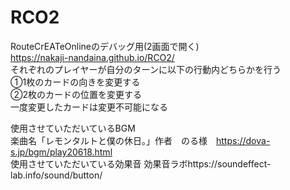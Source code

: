 # RCO2
RouteCrEATeOnlineのデバッグ用(2画面で開く)
<br>
https://nakaji-nandaina.github.io/RCO2/
<br>
それぞれのプレイヤーが自分のターンに以下の行動内どちらかを行う
<br>
①1枚のカードの向きを変更する
<br>
②2枚のカードの位置を変更する
<br>
一度変更したカードは変更不可能になる

使用させていただいているBGM
<br>
楽曲名「レモンタルトと僕の休日。」作者　のる様　https://dova-s.jp/bgm/play20618.html
<br>
使用させていただいている効果音
効果音ラボhttps://soundeffect-lab.info/sound/button/
